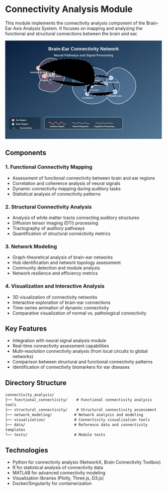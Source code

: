 # Connectivity Analysis Module

This module implements the connectivity analysis component of the Brain-Ear Axis Analysis System. It focuses on mapping and analyzing the functional and structural connections between the brain and ear.

![Connectivity Analysis](https://raw.githubusercontent.com/JJshome/Brain-Ear-Axis/main/examples/connectivity_visualization.svg)

## Components

### 1. Functional Connectivity Mapping
- Assessment of functional connectivity between brain and ear regions
- Correlation and coherence analysis of neural signals
- Dynamic connectivity mapping during auditory tasks
- Statistical analysis of connectivity patterns

### 2. Structural Connectivity Analysis
- Analysis of white matter tracts connecting auditory structures
- Diffusion tensor imaging (DTI) processing
- Tractography of auditory pathways
- Quantification of structural connectivity metrics

### 3. Network Modeling
- Graph-theoretical analysis of brain-ear networks
- Hub identification and network topology assessment
- Community detection and module analysis
- Network resilience and efficiency metrics

### 4. Visualization and Interactive Analysis
- 3D visualization of connectivity networks
- Interactive exploration of brain-ear connections
- Time-series animation of dynamic connectivity
- Comparative visualization of normal vs. pathological connectivity

## Key Features

- Integration with neural signal analysis module
- Real-time connectivity assessment capabilities
- Multi-resolution connectivity analysis (from local circuits to global networks)
- Comparison between structural and functional connectivity patterns
- Identification of connectivity biomarkers for ear diseases

## Directory Structure

```
connectivity_analysis/
├── functional_connectivity/    # Functional connectivity analysis tools
├── structural_connectivity/    # Structural connectivity assessment
├── network_modeling/          # Network analysis and modeling
├── visualization/             # Connectivity visualization tools
├── data/                      # Reference data and connectivity templates
└── tests/                     # Module tests
```

## Technologies

- Python for connectivity analysis (NetworkX, Brain Connectivity Toolbox)
- R for statistical analysis of connectivity data
- MATLAB for advanced connectivity modeling
- Visualization libraries (Plotly, Three.js, D3.js)
- Docker/Singularity for containerization
